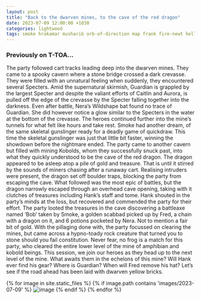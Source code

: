 ```yaml
---
layout: post
title: "Back to the dwarven mines, to the cave of the red dragon"
date: 2023-07-09 12:00:00 +1030
categories: lightwood
tags: smoke hrakamar musharib orb-of-direction map frank fire-newt hellhound gremlin
---
```

### Previously on T-TOA…
The party followed cart tracks leading deep into the dwarven mines. They came to a spooky cavern where a stone bridge crossed a dark crevasse. They were filled with an unnatural feeling when suddenly, they encountered several Specters. Amid the supernatural skirmish, Guardian is grappled by the largest Specter and despite the valiant efforts of Caitlin and Aurora, is pulled off the edge of the crevasse by the Specter falling together into the darkness. Even after battle, Nera’s Wildshape bat found no trace of Guardian. She did however notice a glow similar to the Specters in the water at the bottom of the crevasse. The heroes continued further into the mine’s tunnels for what felt like hours and take rest. Smoke had another dream, of the same skeletal gunslinger ready for a deadly game of quickdraw. This time the skeletal gunslinger was just that little bit faster, winning the showdown before the nightmare ended. The party came to another cavern but filled with mining Kobolds, whom they successfully snuck past, into what they quickly understood to be the cave of the red dragon. The dragon appeared to be asleep atop a pile of gold and treasure. That is until it stirred by the sounds of miners chasing after a runaway cart. Realising intruders were present, the dragon set off boulder traps, blocking the party from escaping the cave. What followed was the most epic of battles, but the dragon narrowly escaped through an overhead cave opening, taking with it clutches of treasures including Hank’s staff and tome. Hank shouted in the party’s minds at the loss, but recovered and commended the party for their effort. The party looted the treasures in the cave discovering a battleaxe named ‘Bob’ taken by Smoke, a golden scabbad picked up by Fred, a chain with a dragon on it, and 6 potions pocketed by Nera. Not to mention a fair bit of gold. With the pillaging done with, the party focussed on clearing the mines, but came across a hypno-toady rock creature that turned you to stone should you fail constitution. Never fear, no frog is a match for this party, who cleared the entire lower level of the mine of amphibian and kobold beings. This session, we join our heroes as they head up to the next level of the mine. What awaits them in the echelons of this mine? Will Hank ever find his gear? Where is Guardian? When will Fred remove his hat? Let’s see if the road ahead has been laid with dwarven yellow bricks.

{% for image in site.static_files %}
{% if image.path contains 'images/2023-07-09' %}
<img src="{{image.path}}" alt="image" />
{% endif %}
{% endfor %}
